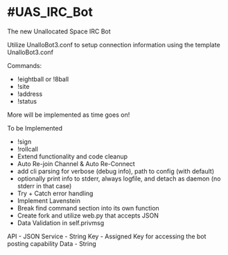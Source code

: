 #UAS_IRC_Bot
===========

The new Unallocated Space IRC Bot

Utilize UnalloBot3.conf to setup connection information using the template UnalloBot3.conf

Commands:
* !eightball or !8ball
* !site
* !address
* !status
	
More will be implemented as time goes on!

To be Implemented
* !sign
* !rollcall
* Extend functionality and code cleanup
* Auto Re-join Channel & Auto Re-Connect 
* add cli parsing for verbose (debug info), path to config (with default)
* optionally print info to stderr, always logfile, and detach as daemon (no stderr in that case)
* Try + Catch error handling
* Implement Lavenstein
* Break find command section into its own function
* Create fork and utilize web.py that accepts JSON
* Data Validation in self.privmsg

API - JSON
	Service - String
	Key - Assigned Key for accessing the bot posting capability
	Data - String 
